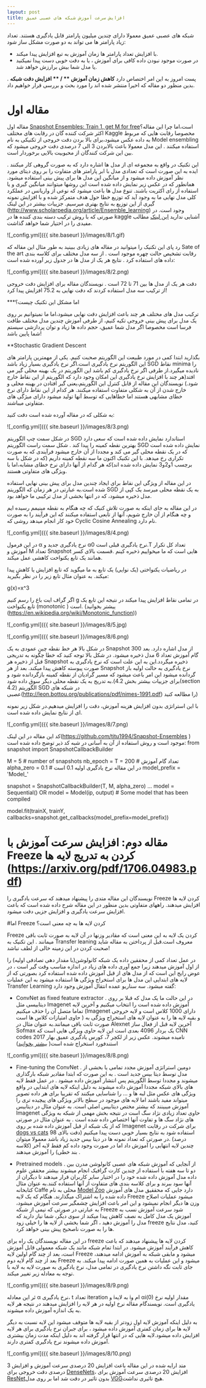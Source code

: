 ```yaml
---
layout: post
title: افزایش سرعت آموزش شبکه های عصبی عمیق
---
```

شبکه های عصبی عمیق معمولا دارای چندین میلیون پارامتر قابل یادگیری هستند. تعداد زیاد پارامتر ها می تواند  به دو صورت مشکل ساز شود:

 * با افزایش تعداد پارامتر ها زمان آموزش به تبع افزایش پیدا میکند.
 *  در صورت موجود نبودن داده کافی برای آموزش ، یا به دقت خوبی دست پیدا نمیکنید یا مدل شما بیش برارزش خواهد شد.

پست امروز به این امر اختصاص دارد **کاهش زمان آموزش ** / ** افزایش دقت شبکه** . بدین منظور دو مقاله که اخیرا منتشر شده اند را مورد بحث و بررسی قرار خواهیم داد.

# مقاله اول

مقاله اول  [Snapshot Ensembles: Train 1, get M for free]( https://arxiv.org/abs/1704.00109)است،اما چرا این مقاله؟ اکثر شرکت کننده گان در رقابت های مختلف Kaggle مخصوصا رقابت هایی که مربوط به داده عکس میشود،برای بالا بردن دقت خروجی از تکنیکی به نام Model ensembling استفاده میکنند . این مدل معمولا باعث بالابردن 3 الی 7 درصدی دقت خروجی میشود که بین این شرکت کنندگان از محبوبیت بالایی برخوردار است.

این تکنیک در واقع به مجموعه ای از مدل ها اشاره دارد که به صورت گروهی کار میکنند . ایده به این صورت است که تعدادی مدل با ابر پارامتر های متفاوت را بر روی دیتای مورد نظر آموزش داده میشود و از میانگین این مدل ها برای پیش بینی استفاده میشود. همانطور که در عکس زیر نمایش داده شده است این روشها میتوانند میانگین گیری و یا استفاده از رای اکثریت باشند. تنوع مدل ها باعث میشود که نوعی از واریانس در عملکرد کلی مدل نهایی ما به وجود آید که توزیع خطا حول هدف متمرکز شده و با افزایش نمونه گیری از این توزیع به نتایج بهتری میرسیم. جزییات بیشتر در این لینک (http://www.scholarpedia.org/article/Ensemble_learning) وجود است. در صورتی که با روش ترکیب دسته بندی کننده ها در kaggle آشنایی ندارید [این لینک](https://mlwave.com/kaggle-ensembling-guide/) مطالب مفیدی را در اختیار شما خواهد گذاشت.

![_config.yml]({{ site.baseurl }}/images/8/1.gif)

رد پای این تکنیک را میتوانید در مقاله های زیادی ببینید به طور مثال این مقاله که Sate of the art رقابت تشخیص حالت چهره موجود است . از سه مدل مختلف برای کلاسه بندی داده های استفاده کرد . نتایج هر یک از مدل ها در جدول زیر آورده شده است:

![_config.yml]({{ site.baseurl }}/images/8/2.png)

دقت هر یک از مدل ها بین 71 تا 72 است . نویسندگان مقاله برای افزایش دقت خروجی از ترکیب سه مدل استفاده کردند که دقت نهایی به 75.2 افزایش پیدا کرد!

***اما مشکل این تکنیک چیست؟

ترکیب مدل های مختلف هر چند باعث افزایش دقت نهایی میشود،اما ما نمیتوانیم بر روی یک مدل برای پیش بینی خروجی تکیه کنیم، از طرفی آموزش چندین مدل مختلف طاقت فرسا است مخصوصا اگر مدل شما عمیق، حجم داده ها زیاد و توان پردازشی سیستم شما پایین باشد!

**Stochastic Gradient Descent

بگذارید ابتدا کمی در مورد طبیعت این الگوریتم صحبت کنیم. یکی از مهمترین پارامتر های این الگوریتم نرخ یادگیری است.اگر نرخ یادگیری بسیار زیاد باشد SGD نقاط minima را نادیده میگیرد.از طرفی اگر نرخ یادگیری کم باشد این الگوریتم در یک بهینه محلی گیر می افتد(هر چند با افزایش نرخ یادگیری این امکان وجود دارد که الگوریتم از این نقاط خارج شود.)
نویسندگان این مقاله از قابل کنترل این الگوریتم،یعنی گیر افتادن در بهینه محلی و خارج شدن از آن به شکلی متفاوت استفاده میکنند. هر کدام از این نقاط دارای نرخ خطای مشابهی هستند اما خطاهایی که توسط آنها تولید میشود دارای میژگی های متفاوتی میباشند.

به شکلی که در مقاله آورده شده است دقت کنید:

![_config.yml]({{ site.baseurl }}/images/8/3.png)

در شکل سمت چپ الگوریتم SGD  استاندارد نمایش داده شده است که سعی دارد بهترین نقطه کمینه را پیدا کند . شکل سمت راست الگوریتم SGD  نمایش داده شده است که در یک نقطه محلی گیر می کند و مجددا از آن خارج میشود فرآیندی که به صورت تکراری رخ میدهد. با این تکنیک اکنون ما سه نقطه کمینه داریم (که در شکل با سه برچسب 1و2و3 نمایش داده شده اند)که هر گدام از آنها دارای نرخ خطای مشابه،اما با ویژگی های متفاوتی هستند.

در این مقاله از ویژگی این نقاط برای ایجاد چندین مدل برای پیش بینی نهایی استفاده شده است.به عبارتی در هر زمان که الگوریتم SGD به یک نقطه محلی میرسد یک کپی از مدل ذخیره میشود، که در انتها بخشی از مدل ترکیبی ما خواهد بود.

در این مقاله به جای اینکه به صورت تلاش کنیک که چه هنگام به نقطه مینیمم رسیده ایم و چه هنگام از آن خارج شویم، آنها از تابعی استفاده میکنند که این فرآیند را به صورت خود کار انجام میدهد روشی که Cyclic Cosine Annealing نام دارد.


![_config.yml]({{ site.baseurl }}/images/8/4.png)
 
در این فرمول α نرخ یادگیری جدید و α0 نرخ یادگیری قبلی است.T تعداد کل تکرار آموزش و M تعداد Snapshot هایی است که ما میخواییم ذخیره کینم .قسمت بالای کسر همانند یک تابع یکنواخت کاهشی عمل میکند.

در ریاضیات یکنواختی (یک نوایی) یک تابع به ما میگوید که تابع افزایش یا کاهش پیدا میکند. به عنوان مثال تابع زیر را در نظر بگیرید:

g(x)=x^3	

اگر گراف ایت باع را رسم کنیم g در تمامی نقاط افزایش پیدا میکند در نتیجه این تابع یک تابع یکنواخت (monotonic ) است. (ییشتر بخوانید (https://en.wikipedia.org/wiki/Monotonic_function))

![_config.yml]({{ site.baseurl }}/images/8/5.jpg)

![_config.yml]({{ site.baseurl }}/images/8/6.png)

در شکل بالا هر خط نقطه چین عمودی به یک Snapshot از مدل اشاره دارد. بعد 300 گام آموزش تعداد 6 مدل ذخیره میشود. در شکل بالا توجه کنید که خطا چگونه به تدریجی قبل از ذخیره هر Snapshot ذخیره میگردد.این به این علت است که نرخ یادگیری به صورت پیوسته کاهش پیدا میکند. بعد از هر Snapshot نرخ یادگیری به حالت اولیه باز گردانده میشود این امر باعث میشود که مسیر گرادیان از نقطه کمینه بازگردانده شود و به تدریج به یک نقطه محلی دیگر سوق داده شود.(برای جزییات بیشتر بخش 4.2(section 4.2) الگوریتم SGD در شبکه های عصبی(http://leon.bottou.org/publications/pdf/nimes-1991.pdf) را مطالعه کنید)

با این استراتژی بدون افزایش هزینه آموزش، دقت را افزایش میدهیم.در شکل زیر نمونه ای از نتایج نمایش داده شده است.

![_config.yml]({{ site.baseurl }}/images/8/7.png)
 

کد این مقاله در این لینک(https://github.com/titu1994/Snapshot-Ensembles
) موجود است و روش استفاده از آن به آسانی در شبه کد ذیر توضح داده شده است:
from snapshot import SnapshotCallbackBuilder

M = 5 # number of snapshots
nb_epoch = T = 200 # تعداد گام آموزش
alpha_zero = 0.1 # در این مقاله نرخ یادگیری اولیه 0.1 است
model_prefix = 'Model_'

snapshot = SnapshotCallbackBuilder(T, M, alpha_zero) 
...
model = Sequential() OR model = Model(ip, output) # Some model that has been compiled

model.fit(trainX, trainY, callbacks=snapshot.get_callbacks(model_prefix=model_prefix))


# مقاله دوم: افزایش سرعت آموزش با Freeze کردن به تدریج لایه ها (https://arxiv.org/pdf/1706.04983.pdf)

نویسندگان این مقاله متدی را پیشنهاد میدهند که سرعت یادگیری را Freeze کردن لایه ها افزایش میدهند. راههای متفاوتی بدین منظور در این مقاله شرح داده شده است که باعث افزایش سرعت یادگیری و افزایش جزیی دقت میشود.

#اما Freeze  کردن لایه ها به چه معنی است؟

Freeze کردن یک لایه به این معنی است که مقادیر وزنها در آن لایه به صورت ثابت باقی میمانند . این تکنیک به Transfer leaning  معروف است.قبل از پرداختن به مقاله شاید صحبت کردن در این زمینه خالی از لطف نباشد!

در عمل تعداد کمی از محققین داده یک شبکه کانولوشن(با مقدار دهی تصادفی اولیه) را از اول آموزش میدهند زیرا جمع آوری داده های زیاد در اندازه مناسب وقت گیر است ، در عوض رایج این است که از مدل های از قبل آموزش داده شده استفاده کرد بصورتی که از لایه های ابتدایی این مدل ها برای استخراج ویژگی ها استفاده میشود به این عملیات Transfer Learning  گفته میشود. سه سناریو عمده انتقال آموزش وجود دارد:

 * ConvNet as fixed feature extractor . در این حالت ما یک مدل که قبلا بر روی دیتابیسی مثل Imagenet آموزش داده شده است را انتخاب میکنیم و آخرین لایه تماما متصل آن را حذف میکنیم (Imagenet  دارای 1000 کلاس است و لایه خروجی حاوی امتیازات کلاس ها است ) و بقیه لایه ها را به عنوان لایه های استخراج ویژگی به صورت ثابت باقی میمانند.به عنوان مثال در Alexnet آخرین لایه قبل از فعال ساز Sofmax یک بردار 4096 بعدی است این لایه حاوی ویزگی هایی است که CNN codes نامیده میشوند. عکس زیر از لکچر 7، کورس یادگیری عمیق بهار 2017 استندفورد استخراج شده است( [بیشتر بخوانید](http://cs231n.stanford.edu/slides/2017/cs231n_2017_lecture7.pdf))

![_config.yml]({{ site.baseurl }}/images/8/8.png)


 * Fine-tuning the ConvNet . دومین استراتژی  آموزش مجدد تمامی  یا بخشی از مدل توسط دیتا بیس جدید است . به این صورت که ابتدا مقادیر شبکه بارگذاری میشوند و مجددا توسط الگوریتم پس انتشار آموزش داده میشود . در عمل فقط لایه های بالای شبکه مجددا آموزش داده میشوند به دلیل اینکه لایه های ابتدایی در واقع ویژگی های عکس مثل لبه ها و ... را شناسایی میکنند که تقریبا برای هر داده تصویر میتواند مفید باشند اما لایه های موجود در سطح بالاتر ویژگی های پیچیده تری را آموزش میبینند که بیشتر مختص دیتابیس اصلی است. به عنوان مثال در دیتابیس Imagenet حاوی تعداد زیادی نژاد سگ است در نتیجه بخش مهمی از شبکه به ویژگی های نژاد سگ ها و تفاوت آنها اختصاص داده شده است . به عنوان مثال در صورتی که از یک شبکه از قبل آموزش داده شده بر روی Imagenet برای شرکت در رقابت [dogs vs cats](https://www.kaggle.com/c/dogs-vs-cats) استفاده شود به نتایج بسیار خوبی دست پیدا میکنیم (دقت بالای 98 درصد) .در صورتی که تعداد نمونه ها در دیتا بیس جدید زیاد باشد معمولا میتوان چندین لایه انتهایی را آموزش داد اما در صورت وجود داده کم فقط لایه آخر (کلاسه بند خطی) را آموزش میدهند .

 * Pretrained models . از آنجایی که آموزش شبکه های عصبی کانولوشن مدرن بین دو تا سه هفته با استفاده از چندین کارت گرافیک انجام میشوند بیشتر محققن علوم داده مدل آموزش داده شده خود را در اختیار سایر کاربران قرار میدهند تا دیگران از آنها سود ببرند و برای کلاسه بندی های متفاوت از آنها استفاده کنند.به عنوان مثال کتابخانه Caffe محلی به نام [Model Zoo](  https://github.com/BVLC/caffe/wiki/Model-Zoo) دارد جایی که محققیق مدل های آموزش داده شده را به اشتراک میگذارند.
هنگام که یک لایه Freeze میشود عملیات اصلاح وزن ها دیگر انجام نمیشود و این امر باعث افزایش چشمگیر سرعت آموزش میشود، به عبارتی در صورتی که نیمی از شبکه Freeze شود سرعت آموزش نسب به آموزش یک مدل کامل به نصف کاهش پیدا میکند از سوی دیگر، شما نیاز دارید که مدل را آموزش دهید ، اگر شما بخشی از لایه ها را خیلی زود freeze کنید، مدل نتایج ها را به صورت ناصحیح پیش بینی خواهد کرد.

در این مقاله نویسندگان یک راه برای freeze کردن لایه ها پیشنهاد میدهند که باعث کاهش فرآیند آموزش میشود. در ابتدا تمام شبکه مانند یک شبکه معمولی قابل آموزش است، بعد از چند گام اولین لایه Freeze میشود و مابقی شبکه به آموزش ادامه میدهند، بعد از چند گام لایه دوم Freeze میشود و این عملیات به همین صورت ادامه پیدا میکند. به جای ثابت نگه داشتن نرخ یادگیری در تمامی مدل، نرخ یادگیری به صورت لایه به لایه با توجه به معادله زیر تغییر میکند.

![_config.yml]({{ site.baseurl }}/images/8/9.png)

ئر این معادله α نرخ یادگیری، t تعداد iteration و  iبه لایه iام و αi(0) مقدار اولیه نرخ یادگیری است. نویسندگام مقاله نرخ اولیه در هر لایه را افزایش میدهند در نتیجه هر لایه به یک اندازه آموزش داده میشوند.

به دلیل اینکه آموزش لایه اول زودتر از بقیه لایه ها متوقف میشود این لایه نسبت به دیگر لایه ها برای زمان کمتری آموزش داده میشود ، برای جبران نرخ یادگیری برای هر لایه افزایش داده میشود.لایه هایی که در انتها قرار گرفته اند به دلیل اینکه مدت زمان بیشتری آموزش داده میشوند نرخ یادگیری کمتری دارند.

![_config.yml]({{ site.baseurl }}/images/8/10.png)
 
متد ارایه شده در این مقاله باعث افزایش 20 درصدی سرعت آموزش و افزایش 3 درصدی دقت خروجی برای [DenseNets](https://arxiv.org/abs/1608.06993)، افزایش 20 درصدی سرعت آموزش برای [ResNet](https://arxiv.org/abs/1512.03385)بدون تاثیر در دقت شد اما بر روی مدل [VGG](https://arxiv.org/abs/1409.1556)هیچ تاثیری نداشت.


 
